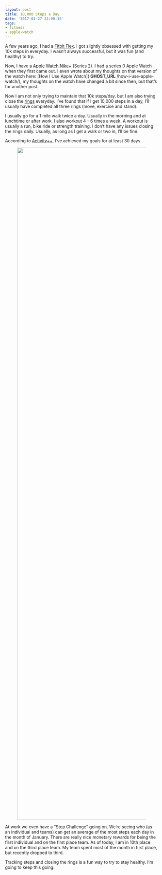 ```yaml
---
layout: post
title: 10,000 Steps a Day
date: '2017-01-27 22:00:15'
tags:
- fitness
- apple-watch
---
```


A few years ago, I had a [Fitbit Flex](https://www.fitbit.com/flex2). I got slightly obsessed with getting my 10k steps in everyday. I wasn’t always successful, but it was fun (and healthy) to try.

Now, I have a [Apple Watch Nike+](https://www.apple.com/apple-watch-nike/) (Series 2). I had a series 0 Apple Watch when they first came out. I even wrote about my thoughts on that version of the watch here: [How I Use Apple Watch]( __GHOST_URL__ /how-i-use-apple-watch/), my thoughts on the watch have changed a bit since then, but that’s for another post.

Now I am not only trying to maintain that 10k steps/day, but I am also trying close the [rings](https://support.apple.com/en-us/HT204517) everyday. I’ve found that if I get 10,000 steps in a day, I’ll usually have completed all three rings (move, exercise and stand).

I usually go for a 1 mile walk twice a day. Usually in the morning and at lunchtime or after work. I also workout 4 - 6 times a week. A workout is usually a run, bike ride or strength training. I don’t have any issues closing the rings daily. Usually, as long as I get a walk or two in, I’ll be fine.

According to [Activity++](https://itunes.apple.com/us/app/activity/id1089666978?mt=8&ign-mpt=uo%3D4), I’ve achieved my goals for at least 30 days.

<figure class="kg-card kg-image-card"><img src="https://digitalpress.fra1.cdn.digitaloceanspaces.com/hfheij5/2022/08/32558083555_24960cd590_o.png" class="kg-image" alt loading="lazy" width="1242" height="2208"></figure>

At work we even have a “Step Challenge” going on. We’re seeing who (as an individual and teams) can get an average of the most steps each day in the month of January. There are really nice monetary rewards for being the first individual and on the first place team. As of today, I am in 10th place and on the third place team. My team spent most of the month in first place, but recently dropped to third.

Tracking steps and closing the rings is a fun way to try to stay healthy. I’m going to keep this going.

